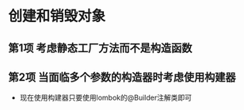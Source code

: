 # 创建和销毁对象

## 第1项 考虑静态工厂方法而不是构造函数



## 第2项 当面临多个参数的构造器时考虑使用构建器

+ 现在使用构建器只要使用lombok的@Builder注解类即可

